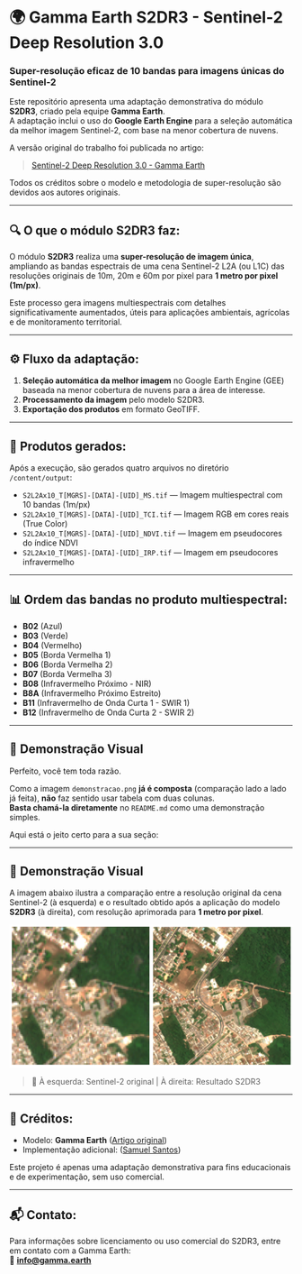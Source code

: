 # 🌍 Gamma Earth S2DR3 - Sentinel-2 Deep Resolution 3.0

### Super-resolução eficaz de 10 bandas para imagens únicas do Sentinel-2

Este repositório apresenta uma adaptação demonstrativa do módulo **S2DR3**, criado pela equipe **Gamma Earth**.  
A adaptação inclui o uso do **Google Earth Engine** para a seleção automática da melhor imagem Sentinel-2, com base na menor cobertura de nuvens.

A versão original do trabalho foi publicada no artigo:  
> [Sentinel-2 Deep Resolution 3.0 - Gamma Earth](https://medium.com/@ya_71389/sentinel-2-deep-resolution-3-0-c71a601a2253)

Todos os créditos sobre o modelo e metodologia de super-resolução são devidos aos autores originais.

---

## 🔍 O que o módulo S2DR3 faz:

O módulo **S2DR3** realiza uma **super-resolução de imagem única**, ampliando as bandas espectrais de uma cena Sentinel-2 L2A (ou L1C) das resoluções originais de 10m, 20m e 60m por pixel para **1 metro por pixel (1m/px)**.

Este processo gera imagens multiespectrais com detalhes significativamente aumentados, úteis para aplicações ambientais, agrícolas e de monitoramento territorial.

---

## ⚙️ Fluxo da adaptação:

1. **Seleção automática da melhor imagem** no Google Earth Engine (GEE) baseada na menor cobertura de nuvens para a área de interesse.
2. **Processamento da imagem** pelo modelo S2DR3.
3. **Exportação dos produtos** em formato GeoTIFF.

---

## 📁 Produtos gerados:

Após a execução, são gerados quatro arquivos no diretório `/content/output`:

- `S2L2Ax10_T[MGRS]-[DATA]-[UID]_MS.tif` — Imagem multiespectral com 10 bandas (1m/px)
- `S2L2Ax10_T[MGRS]-[DATA]-[UID]_TCI.tif` — Imagem RGB em cores reais (True Color)
- `S2L2Ax10_T[MGRS]-[DATA]-[UID]_NDVI.tif` — Imagem em pseudocores do índice NDVI
- `S2L2Ax10_T[MGRS]-[DATA]-[UID]_IRP.tif` — Imagem em pseudocores infravermelho

---

## 📊 Ordem das bandas no produto multiespectral:

- **B02** (Azul)
- **B03** (Verde)
- **B04** (Vermelho)
- **B05** (Borda Vermelha 1)
- **B06** (Borda Vermelha 2)
- **B07** (Borda Vermelha 3)
- **B08** (Infravermelho Próximo - NIR)
- **B8A** (Infravermelho Próximo Estreito)
- **B11** (Infravermelho de Onda Curta 1 - SWIR 1)
- **B12** (Infravermelho de Onda Curta 2 - SWIR 2)

---

## 📸 Demonstração Visual

Perfeito, você tem toda razão.

Como a imagem `demonstracao.png` **já é composta** (comparação lado a lado já feita), **não** faz sentido usar tabela com duas colunas.  
**Basta chamá-la diretamente** no `README.md` como uma demonstração simples.

Aqui está o jeito certo para a sua seção:

---

## 📸 Demonstração Visual

A imagem abaixo ilustra a comparação entre a resolução original da cena Sentinel-2 (à esquerda) e o resultado obtido após a aplicação do modelo **S2DR3** (à direita), com resolução aprimorada para **1 metro por pixel**.

![Demonstração da Super-Resolução](./demonstracao.png)

> 🔎 À esquerda: Sentinel-2 original | À direita: Resultado S2DR3

---

## 📖 Créditos:

- Modelo: **Gamma Earth** ([Artigo original](https://medium.com/@ya_71389/sentinel-2-deep-resolution-3-0-c71a601a2253))
- Implementação adicional: ([Samuel Santos](https://github.com/samuel-c-santos))

Este projeto é apenas uma adaptação demonstrativa para fins educacionais e de experimentação, sem uso comercial.

---

## 📬 Contato:

Para informações sobre licenciamento ou uso comercial do S2DR3, entre em contato com a Gamma Earth:  
📧 **info@gamma.earth**
